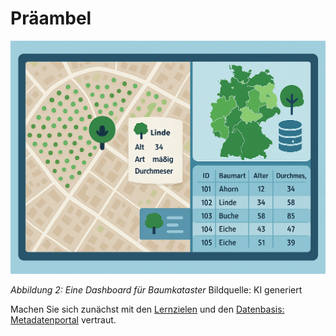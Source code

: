 # Präambel



![Baumkataster Dashboard](Baumkataster_Dashboard.png)


*Abbildung 2: Eine Dashboard für Baumkataster* Bildquelle: KI generiert


Machen Sie sich zunächst mit den [Lernzielen](/lernziele.md) und den  [Datenbasis: Metadatenportal](/Einführung_Datenbasis.md) vertraut.